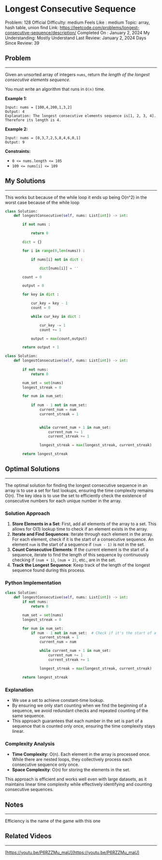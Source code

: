 # Longest Consecutive Sequence

Problem: 128
Official Difficulty: medium
Feels Like : medium
Topic: array, hash table, union find
Link: https://leetcode.com/problems/longest-consecutive-sequence/description/
Completed On : January 2, 2024
My Understanding: Mostly Understand
Last Review: January 2, 2024
Days Since Review: 39

## Problem

---

Given an unsorted array of integers `nums`, return *the length of the longest consecutive elements sequence.*

You must write an algorithm that runs in `O(n)` time.

**Example 1:**

```
Input: nums = [100,4,200,1,3,2]
Output: 4
Explanation: The longest consecutive elements sequence is[1, 2, 3, 4]. Therefore its length is 4.

```

**Example 2:**

```
Input: nums = [0,3,7,2,5,8,4,6,0,1]
Output: 9

```

**Constraints:**

- `0 <= nums.length <= 105`
- `109 <= nums[i] <= 109`

## My Solutions

---

This works but because of the while loop it ends up being O(n^2) in the worst case because of the while loop

```python
class Solution:
    def longestConsecutive(self, nums: List[int]) -> int:

        if not nums : 

            return 0

        dict = {}

        for i in range(0,len(nums)) : 

            if nums[i] not in dict :

                dict[nums[i]] = ''

        count = 0

        output = 0

        for key in dict : 

            cur_key = key - 1
            count = 0

            while cur_key in dict :

                cur_key -= 1
                count += 1

            output = max(count,output)

        return output + 1
```

```python
class Solution:
    def longestConsecutive(self, nums: List[int]) -> int:
        
        if not nums:
            return 0

        num_set = set(nums)
        longest_streak = 0

        for num in num_set:
            
            if num - 1 not in num_set:
                current_num = num
                current_streak = 1

                
                while current_num + 1 in num_set:
                    current_num += 1
                    current_streak += 1

                longest_streak = max(longest_streak, current_streak)

        return longest_streak
```

## Optimal Solutions

---

The optimal solution for finding the longest consecutive sequence in an array is to use a set for fast lookups, ensuring the time complexity remains O(n). The key idea is to use the set to efficiently check the existence of consecutive numbers for each unique number in the array.

### Solution Approach

1. **Store Elements in a Set**: First, add all elements of the array to a set. This allows for O(1) lookup time to check if an element exists in the array.
2. **Iterate and Find Sequences**: Iterate through each element in the array. For each element, check if it is the start of a consecutive sequence. An element `num` is the start of a sequence if `(num - 1)` is not in the set.
3. **Count Consecutive Elements**: If the current element is the start of a sequence, iterate to find the length of this sequence by continuously checking if `(num + 1)`, `(num + 2)`, etc., are in the set.
4. **Track the Longest Sequence**: Keep track of the length of the longest sequence found during this process.

### Python Implementation

```python
class Solution:
    def longestConsecutive(self, nums: List[int]) -> int:
        if not nums:
            return 0

        num_set = set(nums)
        longest_streak = 0

        for num in num_set:
            if num - 1 not in num_set:  # Check if it's the start of a sequence
                current_streak = 1
                current_num = num

                while current_num + 1 in num_set:
                    current_num += 1
                    current_streak += 1

                longest_streak = max(longest_streak, current_streak)

        return longest_streak

```

### Explanation

- We use a set to achieve constant-time lookup.
- By ensuring we only start counting when we find the beginning of a sequence, we avoid redundant checks and repeated counting of the same sequence.
- This approach guarantees that each number in the set is part of a sequence that is counted only once, ensuring the time complexity stays linear.

### Complexity Analysis

- **Time Complexity**: O(n). Each element in the array is processed once. While there are nested loops, they collectively process each consecutive sequence only once.
- **Space Complexity**: O(n) for storing the elements in the set.

This approach is efficient and works well even with large datasets, as it maintains linear time complexity while effectively identifying and counting consecutive sequences.

## Notes

---

 Efficiency is the name of the game with this one 

## Related Videos

---

[https://youtu.be/P6RZZMu_maU](https://youtu.be/P6RZZMu_maU)
